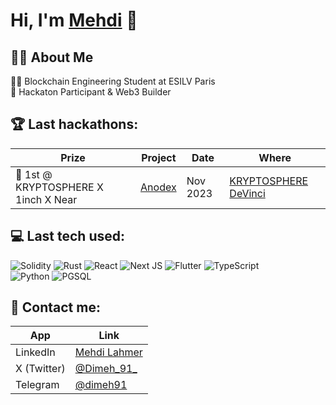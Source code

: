 <h1>Hi, I'm <a href="www.linkedin.com/in/mehdi-lahmer">Mehdi</a> 👋</h1>

<h2>👨‍💻 About Me</h2>
👨‍🎓 Blockchain Engineering Student at ESILV Paris <br>🥇 Hackaton Participant & Web3 Builder <br> 



<h2>🏆 Last hackathons:</h2>

| Prize | Project | Date | Where |
| --- | --- | --- | --- |
| 🥇 1st @ KRYPTOSPHERE X 1inch X Near | [Anodex](https://github.com/Ewuly/InsurancePlace) | Nov 2023 | [KRYPTOSPHERE DeVinci](https://twitter.com/KRYPTOSPHERE) |

<h2> 💻 Last tech used:</h2>

![Solidity](https://img.shields.io/badge/Solidity-%23363636.svg?style=for-the-badge&logo=solidity&logoColor=white)
![Rust](https://img.shields.io/badge/Rust-000000?style=for-the-badge&logo=rust&logoColor=white)
![React](https://img.shields.io/badge/react-%2320232a.svg?style=for-the-badge&logo=react&logoColor=%2361DAFB)
![Next JS](https://img.shields.io/badge/Next-black?style=for-the-badge&logo=next.js&logoColor=white)
![Flutter](https://img.shields.io/badge/Flutter-02569B?style=for-the-badge&logo=flutter&logoColor=white)
![TypeScript](https://img.shields.io/badge/typescript-%23007ACC.svg?style=for-the-badge&logo=typescript&logoColor=white)  
![Python](https://img.shields.io/badge/python-3670A0?style=for-the-badge&logo=python&logoColor=ffdd54)
![PGSQL](https://img.shields.io/badge/PostgreSQL-316192?style=for-the-badge&logo=postgresql&logoColor=white)

<h2>🔗 Contact me:</h2>

| App | Link |
| --- | --- |
| LinkedIn | [Mehdi Lahmer](www.linkedin.com/in/mehdi-lahmer) |
| X (Twitter) | [@Dimeh_91_](https://x.com/Dimeh_91_) |
| Telegram | [@dimeh91](https://t.me/dimeh91) |
